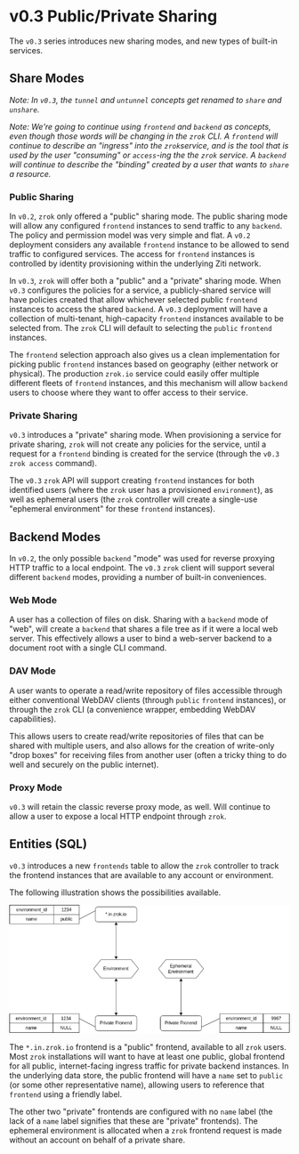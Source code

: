 # v0.3 Public/Private Sharing

The `v0.3` series introduces new sharing modes, and new types of built-in services.

## Share Modes

_Note: In `v0.3`, the `tunnel` and `untunnel` concepts get renamed to `share` and `unshare`._

_Note: We're going to continue using `frontend` and `backend` as concepts, even though those words will be changing in the `zrok` CLI. A `frontend` will continue to describe an "ingress" into the `zrok`service, and is the tool that is used by the user "consuming" or `access`-ing the the `zrok` service. A `backend` will continue to describe the "binding" created by a user that wants to `share` a resource._

### Public Sharing

In `v0.2`, `zrok` only offered a "public" sharing mode. The public sharing mode will allow any configured `frontend` instances to send traffic to any `backend`. The policy and permission model was very simple and flat. A `v0.2` deployment considers any available `frontend` instance to be allowed to send traffic to configured services. The access for `frontend` instances is controlled by identity provisioning within the underlying Ziti network.

In `v0.3`, `zrok` will offer both a "public" and a "private" sharing mode. When `v0.3` configures the policies for a service, a publicly-shared service will have policies created that allow whichever selected public `frontend` instances to access the shared `backend`. A `v0.3` deployment will have a collection of multi-tenant, high-capacity `frontend` instances available to be selected from. The `zrok` CLI will default to selecting the `public` `frontend` instances.

The `frontend` selection approach also gives us a clean implementation for picking public `frontend` instances based on geography (either network or physical). The production `zrok.io` service could easily offer multiple different fleets of `frontend` instances, and this mechanism will allow `backend` users to choose where they want to offer access to their service.

### Private Sharing

`v0.3` introduces a "private" sharing mode. When provisioning a service for private sharing, `zrok` will not create any policies for the service, until a request for a `frontend` binding is created for the service (through the `v0.3` `zrok access` command).

The `v0.3` `zrok` API will support creating `frontend` instances for both identified users (where the `zrok` user has a provisioned `environment`), as well as ephemeral users (the `zrok` controller will create a single-use "ephemeral environment" for these `frontend` instances).

## Backend Modes

In `v0.2`, the only possible `backend` "mode" was used for reverse proxying HTTP traffic to a local endpoint. The `v0.3` `zrok` client will support several different `backend` modes, providing a number of built-in conveniences.

### Web Mode

A user has a collection of files on disk. Sharing with a `backend` mode of "web", will create a `backend` that shares a file tree as if it were a local web server. This effectively allows a user to bind a web-server backend to a document root with a single CLI command.

### DAV Mode

A user wants to operate a read/write repository of files accessible through either conventional WebDAV clients (through `public` `frontend` instances), or through the `zrok` CLI (a convenience wrapper, embedding WebDAV capabilities).

This allows users to create read/write repositories of files that can be shared with multiple users, and also allows for the creation of write-only "drop boxes" for receiving files from another user (often a tricky thing to do well and securely on the public internet).

### Proxy Mode

`v0.3` will retain the classic reverse proxy mode, as well. Will continue to allow a user to expose a local HTTP endpoint through `zrok`.

## Entities (SQL)

`v0.3` introduces a new `frontends` table to allow the `zrok` controller to track the frontend instances that are available to any account or environment.

The following illustration shows the possibilities available.

![v0.3 Frontend Selection](../images/zrok_frontends_v0.3.png)

The `*.in.zrok.io` frontend is a "public" frontend, available to all `zrok` users. Most `zrok` installations will want to have at least one public, global frontend for all public, internet-facing ingress traffic for private backend instances. In the underlying data store, the public frontend will have a `name` set to `public` (or some other representative name), allowing users to reference that `frontend` using a friendly label.

The other two "private" frontends are configured with no `name` label (the lack of a `name` label signifies that these are "private" frontends). The ephemeral environment is allocated when a `zrok` frontend request is made without an account on behalf of a private share.
